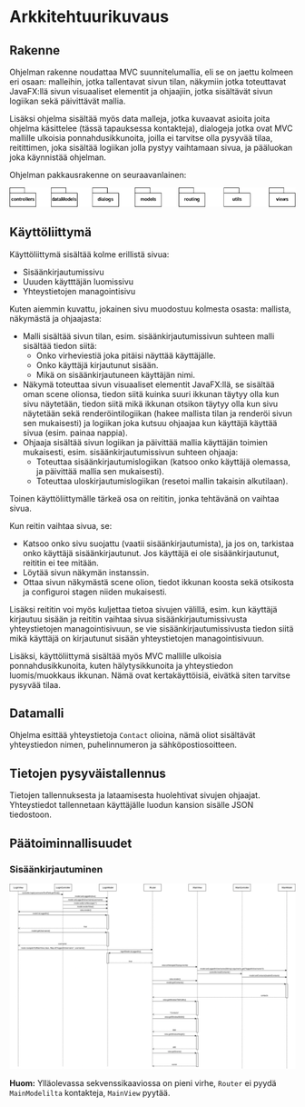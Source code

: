 # Arkkitehtuurikuvaus

## Rakenne

Ohjelman rakenne noudattaa MVC suunnitelumallia, eli se on jaettu kolmeen eri osaan: malleihin, jotka tallentavat sivun tilan, näkymiin jotka toteuttavat JavaFX:llä sivun visuaaliset elementit ja ohjaajiin, jotka sisältävät sivun logiikan sekä päivittävät mallia.

Lisäksi ohjelma sisältää myös data malleja, jotka kuvaavat asioita joita ohjelma käsittelee (tässä tapauksessa kontakteja), dialogeja jotka ovat MVC mallille ulkoisia ponnahdusikkunoita, joilla ei tarvitse olla pysyvää tilaa, reitittimen, joka sisältää logiikan jolla pystyy vaihtamaan sivua, ja pääluokan joka käynnistää ohjelman.



Ohjelman pakkausrakenne on seuraavanlainen:

![](https://raw.githubusercontent.com/JoonasC/ot-harjoitustyo/master/dokumentaatio/kuvat/Pakkausrakenne.png)



## Käyttöliittymä

Käyttöliittymä sisältää kolme erillistä sivua:

- Sisäänkirjautumissivu
- Uuuden käytttäjän luomissivu
- Yhteystietojen managointisivu



Kuten aiemmin kuvattu, jokainen sivu muodostuu kolmesta osasta: mallista, näkymästä ja ohjaajasta:

- Malli sisältää sivun tilan, esim. sisäänkirjautumissivun suhteen malli sisältää tiedon siitä:
  - Onko virheviestiä joka pitäisi näyttää käyttäjälle.
  - Onko käyttäjä kirjautunut sisään.
  - Mikä on sisäänkirjautuneen käyttäjän nimi.
- Näkymä toteuttaa sivun visuaaliset elementit JavaFX:llä, se sisältää oman scene olionsa, tiedon siitä kuinka suuri ikkunan täytyy olla kun sivu näytetään, tiedon siitä mikä ikkunan otsikon täytyy olla kun sivu näytetään sekä renderöintilogiikan (hakee mallista tilan ja renderöi sivun sen mukaisesti) ja logiikan joka kutsuu ohjaajaa kun käyttäjä käyttää sivua (esim. painaa nappia).
- Ohjaaja sisältää sivun logiikan ja päivittää mallia käyttäjän toimien mukaisesti, esim. sisäänkirjautumissivun suhteen ohjaaja:
  - Toteuttaa sisäänkirjautumislogiikan (katsoo onko käyttäjä olemassa, ja päivittää mallia sen mukaisesti).
  - Toteuttaa uloskirjautumislogiikan (resetoi mallin takaisin alkutilaan).



Toinen käyttöliittymälle tärkeä osa on reititin, jonka tehtävänä on vaihtaa sivua.

Kun reitin vaihtaa sivua, se:

- Katsoo onko sivu suojattu (vaatii sisäänkirjautumista), ja jos on, tarkistaa onko käyttäjä sisäänkirjautunut. Jos käyttäjä ei ole sisäänkirjautunut, reititin ei tee mitään.
- Löytää sivun näkymän instanssin.
- Ottaa sivun näkymästä scene olion, tiedot ikkunan koosta sekä otsikosta ja configuroi stagen niiden mukaisesti.

Lisäksi reititin voi myös kuljettaa tietoa sivujen välillä, esim. kun käyttäjä kirjautuu sisään ja reititin vaihtaa sivua sisäänkirjautumissivusta yhteystietojen managointisivuun, se vie sisäänkirjautumissivusta tiedon siitä mikä käyttäjä on kirjautunut sisään yhteystietojen managointisivuun.



Lisäksi, käyttöliittymä sisältää myös MVC mallille ulkoisia ponnahdusikkunoita, kuten hälytysikkunoita ja yhteystiedon luomis/muokkaus ikkunan. Nämä ovat kertakäyttöisiä, eivätkä siten tarvitse pysyvää tilaa.



## Datamalli

Ohjelma esittää yhteystietoja `Contact` olioina, nämä oliot sisältävät yhteystiedon nimen, puhelinnumeron ja sähköpostiosoitteen.



## Tietojen pysyväistallennus

Tietojen tallennuksesta ja lataamisesta huolehtivat sivujen ohjaajat. Yhteystiedot tallennetaan käyttäjälle luodun kansion sisälle JSON tiedostoon.



## Päätoiminnallisuudet

### Sisäänkirjautuminen

![](https://raw.githubusercontent.com/JoonasC/ot-harjoitustyo/master/dokumentaatio/kuvat/Sis%C3%A4%C3%A4nkirjautumis-sekvenssikaavio.png)

**Huom:** Ylläolevassa sekvenssikaaviossa on pieni virhe, `Router` ei pyydä `MainModelilta` kontakteja, `MainView` pyytää.